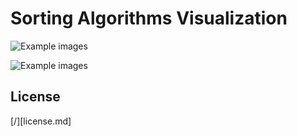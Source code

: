 # Sorting Algorithms Visualization

![Example images](/../screens/v1.png?raw=true "Sorting")


![Example images](/../screens/v2.png?raw=true "Sorting 2")


## License
[/][license.md]